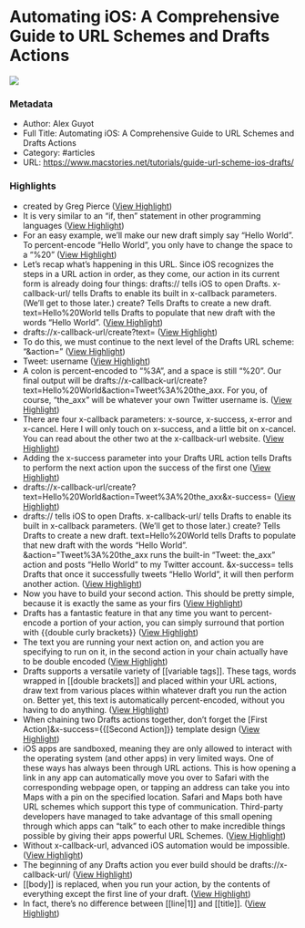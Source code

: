 # Automating iOS: A Comprehensive Guide to URL Schemes and Drafts Actions

![](https://readwise-assets.s3.amazonaws.com/static/images/article3.5c705a01b476.png)

### Metadata

- Author: Alex Guyot
- Full Title: Automating iOS: A Comprehensive Guide to URL Schemes and Drafts Actions
- Category: #articles
- URL: https://www.macstories.net/tutorials/guide-url-scheme-ios-drafts/

### Highlights

- created by Greg Pierce ([View Highlight](https://instapaper.com/read/1032334945/8170829))
- It is very similar to an “if, then” statement in other programming languages ([View Highlight](https://instapaper.com/read/1032334945/8170835))
- For an easy example, we’ll make our new draft simply say “Hello World”. To percent-encode “Hello World”, you only have to change the space to a “%20” ([View Highlight](https://instapaper.com/read/1032334945/8170996))
- Let’s recap what’s happening in this URL. Since iOS recognizes the steps in a URL action in order, as they come, our action in its current form is already doing four things:
  drafts:// tells iOS to open Drafts.
  x-callback-url/ tells Drafts to enable its built in x-callback parameters. (We’ll get to those later.)
  create? Tells Drafts to create a new draft.
  text=Hello%20World tells Drafts to populate that new draft with the words “Hello World”. ([View Highlight](https://instapaper.com/read/1032334945/8171001))
- drafts://x-callback-url/create?text= ([View Highlight](https://instapaper.com/read/1032334945/8171002))
- To do this, we must continue to the next level of the Drafts URL scheme: “&action=” ([View Highlight](https://instapaper.com/read/1032334945/8171080))
- Tweet: username ([View Highlight](https://instapaper.com/read/1032334945/8171081))
- A colon is percent-encoded to “%3A”, and a space is still “%20”. Our final output will be drafts://x-callback-url/create?text=Hello%20World&action=Tweet%3A%20the_axx. For you, of course, “the_axx” will be whatever your own Twitter username is. ([View Highlight](https://instapaper.com/read/1032334945/8171087))
- There are four x-callback parameters: x-source, x-success, x-error and x-cancel. Here I will only touch on x-success, and a little bit on x-cancel. You can read about the other two at the x-callback-url website. ([View Highlight](https://instapaper.com/read/1032334945/8171092))
- Adding the x-success parameter into your Drafts URL action tells Drafts to perform the next action upon the success of the first one ([View Highlight](https://instapaper.com/read/1032334945/8171097))
- drafts://x-callback-url/create?text=Hello%20World&action=Tweet%3A%20the_axx&x-success= ([View Highlight](https://instapaper.com/read/1032334945/8171101))
- drafts:// tells iOS to open Drafts.
  x-callback-url/ tells Drafts to enable its built in x-callback parameters. (We’ll get to those later.)
  create? Tells Drafts to create a new draft.
  text=Hello%20World tells Drafts to populate that new draft with the words “Hello World”.
  &action="Tweet%3A%20the_axx runs the built-in “Tweet: the_axx” action and posts “Hello World” to my Twitter account.
  &x-success= tells Drafts that once it successfully tweets “Hello World”, it will then perform another action. ([View Highlight](https://instapaper.com/read/1032334945/8171104))
- Now you have to build your second action. This should be pretty simple, because it is exactly the same as your firs ([View Highlight](https://instapaper.com/read/1032334945/8171115))
- Drafts has a fantastic feature in that any time you want to percent-encode a portion of your action, you can simply surround that portion with {{double curly brackets}} ([View Highlight](https://instapaper.com/read/1032334945/8171116))
- The text you are running your next action on, and action you are specifying to run on it, in the second action in your chain actually have to be double encoded ([View Highlight](https://instapaper.com/read/1032334945/8171190))
- Drafts supports a versatile variety of [[variable tags]]. These tags, words wrapped in [[double brackets]] and placed within your URL actions, draw text from various places within whatever draft you run the action on. Better yet, this text is automatically percent-encoded, without you having to do anything. ([View Highlight](https://instapaper.com/read/1032334945/8172020))
- When chaining two Drafts actions together, don’t forget the [First Action]&x-success={{[Second Action]}} template design ([View Highlight](https://instapaper.com/read/1032334945/8210750))
- iOS apps are sandboxed, meaning they are only allowed to interact with the operating system (and other apps) in very limited ways. One of these ways has always been through URL actions. This is how opening a link in any app can automatically move you over to Safari with the corresponding webpage open, or tapping an address can take you into Maps with a pin on the specified location. Safari and Maps both have URL schemes which support this type of communication. Third-party developers have managed to take advantage of this small opening through which apps can “talk” to each other to make incredible things possible by giving their apps powerful URL Schemes. ([View Highlight](https://instapaper.com/read/1032334945/10103775))
- Without x-callback-url, advanced iOS automation would be impossible. ([View Highlight](https://instapaper.com/read/1032334945/10105385))
- The beginning of any Drafts action you ever build should be drafts://x-callback-url/ ([View Highlight](https://instapaper.com/read/1032334945/10105387))
- [[body]] is replaced, when you run your action, by the contents of everything except the first line of your draft. ([View Highlight](https://instapaper.com/read/1032334945/10141751))
- In fact, there’s no difference between [[line|1]] and [[title]]. ([View Highlight](https://instapaper.com/read/1032334945/10184228))
